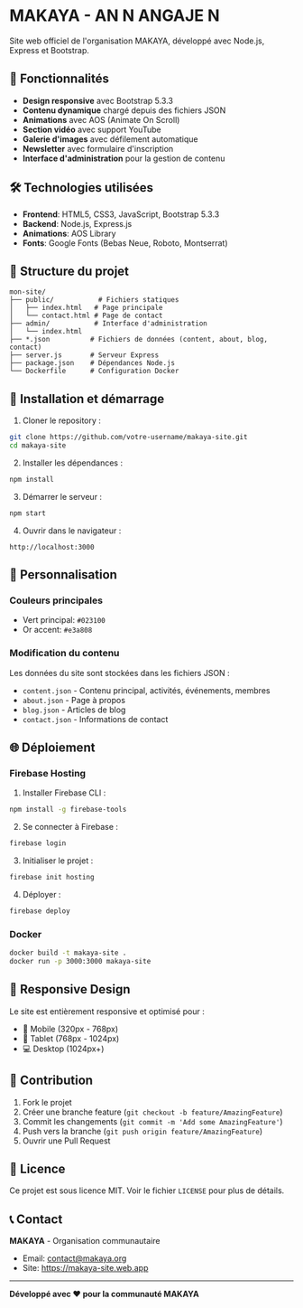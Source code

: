 # MAKAYA - AN N ANGAJE N

Site web officiel de l'organisation MAKAYA, développé avec Node.js, Express et Bootstrap.

## 🚀 Fonctionnalités

- **Design responsive** avec Bootstrap 5.3.3
- **Contenu dynamique** chargé depuis des fichiers JSON
- **Animations** avec AOS (Animate On Scroll)
- **Section vidéo** avec support YouTube
- **Galerie d'images** avec défilement automatique
- **Newsletter** avec formulaire d'inscription
- **Interface d'administration** pour la gestion de contenu

## 🛠️ Technologies utilisées

- **Frontend**: HTML5, CSS3, JavaScript, Bootstrap 5.3.3
- **Backend**: Node.js, Express.js
- **Animations**: AOS Library
- **Fonts**: Google Fonts (Bebas Neue, Roboto, Montserrat)

## 📁 Structure du projet

```
mon-site/
├── public/           # Fichiers statiques
│   ├── index.html   # Page principale
│   └── contact.html # Page de contact
├── admin/           # Interface d'administration
│   └── index.html
├── *.json          # Fichiers de données (content, about, blog, contact)
├── server.js       # Serveur Express
├── package.json    # Dépendances Node.js
└── Dockerfile      # Configuration Docker
```

## 🚀 Installation et démarrage

1. Cloner le repository :
```bash
git clone https://github.com/votre-username/makaya-site.git
cd makaya-site
```

2. Installer les dépendances :
```bash
npm install
```

3. Démarrer le serveur :
```bash
npm start
```

4. Ouvrir dans le navigateur :
```
http://localhost:3000
```

## 🎨 Personnalisation

### Couleurs principales
- Vert principal: `#023100`
- Or accent: `#e3a808`

### Modification du contenu
Les données du site sont stockées dans les fichiers JSON :
- `content.json` - Contenu principal, activités, événements, membres
- `about.json` - Page à propos
- `blog.json` - Articles de blog
- `contact.json` - Informations de contact

## 🌐 Déploiement

### Firebase Hosting
1. Installer Firebase CLI :
```bash
npm install -g firebase-tools
```

2. Se connecter à Firebase :
```bash
firebase login
```

3. Initialiser le projet :
```bash
firebase init hosting
```

4. Déployer :
```bash
firebase deploy
```

### Docker
```bash
docker build -t makaya-site .
docker run -p 3000:3000 makaya-site
```

## 📱 Responsive Design

Le site est entièrement responsive et optimisé pour :
- 📱 Mobile (320px - 768px)
- 📱 Tablet (768px - 1024px)
- 💻 Desktop (1024px+)

## 🤝 Contribution

1. Fork le projet
2. Créer une branche feature (`git checkout -b feature/AmazingFeature`)
3. Commit les changements (`git commit -m 'Add some AmazingFeature'`)
4. Push vers la branche (`git push origin feature/AmazingFeature`)
5. Ouvrir une Pull Request

## 📄 Licence

Ce projet est sous licence MIT. Voir le fichier `LICENSE` pour plus de détails.

## 📞 Contact

**MAKAYA** - Organisation communautaire
- Email: contact@makaya.org
- Site: https://makaya-site.web.app

---

**Développé avec ❤️ pour la communauté MAKAYA**
